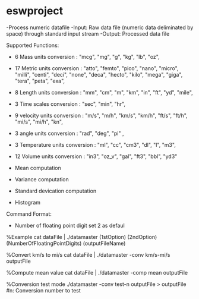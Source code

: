 # eswproject

-Process numeric datafile
-Input: Raw data file (numeric data deliminated by space) through standard input stream
-Output: Processed data file

Supported Functions: 
- 6 Mass units conversion : "mcg", "mg", "g", "kg", "lb", "oz",
- 17 Metric units conversion : "atto", "femto", "pico", "nano", "micro", "milli", "centi", "deci", "none", "deca", "hecto", "kilo", 
                               "mega", "giga", "tera", "peta", "exa",
- 8 Length units conversion : "mm", "cm", "m", "km", "in", "ft", "yd", "mile",
- 3 Time scales conversion : "sec", "min", "hr",
- 9 velocity units conversion : "m/s", "m/h", "km/s", "km/h", "ft/s", "ft/h", "mi/s", "mi/h", "kn",
- 3 angle units conversion : "rad", "deg", "pi" ,
- 3 Temperature units conversion : "ml", "cc", "cm3", "dl", "l", "m3",
- 12 Volume units conversion : "in3", "oz_v", "gal", "ft3", "bbl", "yd3"

- Mean computation
- Variance computation
- Standard devication computation
- Histogram


Command Format:
- Number of floating point digit set 2 as defaul

%Example
cat dataFile | ./datamaster (1stOption) (2ndOption) (NumberOfFloatingPointDigits) (outputFileName) 

%Convert km/s to mi/s
cat dataFile | ./datamaster -conv km/s-mi/s outputFile

%Compute mean value
cat dataFile | ./datamaster -comp mean outputFile

%Conversion test mode 
./datamaster -conv test-n outputFile > outputFile  #n: Conversion number to test
